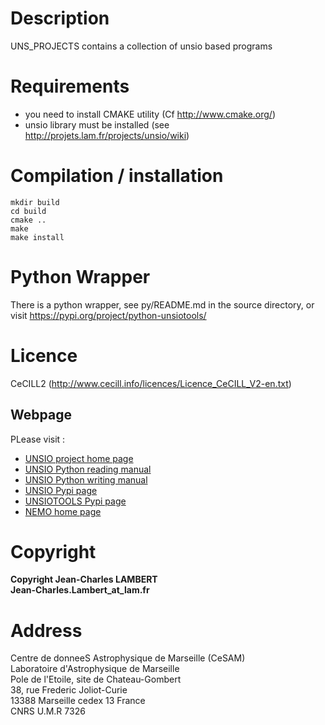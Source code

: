 
# Description
UNS_PROJECTS contains a collection of unsio based programs

# Requirements
- you need to install CMAKE utility (Cf http://www.cmake.org/)
- unsio library must be installed (see http://projets.lam.fr/projects/unsio/wiki)

# Compilation  / installation
```
mkdir build  
cd build   
cmake ..  
make  
make install
```

# Python Wrapper
There is a python wrapper, see py/README.md in the source directory, or visit https://pypi.org/project/python-unsiotools/

# Licence
CeCILL2 (http://www.cecill.info/licences/Licence_CeCILL_V2-en.txt)

## Webpage
PLease visit :
- [UNSIO project home page](https://projets.lam.fr/projects/unsio)
- [UNSIO Python reading manual](https://projets.lam.fr/projects/unsio/wiki/PythonReadDataNew)
- [UNSIO Python writing manual](https://projets.lam.fr/projects/unsio/wiki/PythonWriteDataNew)
- [UNSIO Pypi page](https://pypi.org/project/python-unsio/)
- [UNSIOTOOLS Pypi page](https://pypi.org/project/python-unsiotools/)
- [NEMO home page](https://teuben.github.io/nemo/)

# Copyright
**Copyright Jean-Charles LAMBERT**     
**Jean-Charles.Lambert_at_lam.fr**     

# Address  

Centre de donneeS Astrophysique de Marseille (CeSAM)   
Laboratoire d'Astrophysique de Marseille   
Pole de l'Etoile, site de Chateau-Gombert    
38, rue Frederic Joliot-Curie   
13388 Marseille cedex 13 France   
CNRS U.M.R 7326   

